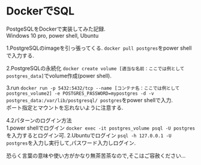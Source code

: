 # DockerでSQL
PostgeSQLをDockerで実装してみた記録.  
Windows 10 pro, power shell, Ubuntu

1.PostgreSQLのimageを引っ張ってくる.
`docker pull postgres`をpower shellで入力する.

2.PostgreSQLの永続化
`docker create volume [適当な名前：ここでは例としてpostgres_data]`でvolume作成(power shell).

3.run
`docker run -p 5432:5432/tcp --name [コンテナ名：ここでは例としてpostgres_volume2] -e POSTGRES_PASSWORD=mypostgres -d -v postgres_data:/var/lib/postgresql/ postgres`をpower shellで入力.  
ポート指定とマウントを忘れないように注意する.  

4.2パターンのログイン方法  
    1.power shellでログイン
    `docker exec -it postgres_volume psql -U postgres`を入力するとログイン可.
    2.Ubuntuでログイン
    `psql -h 127.0.0.1 -U postgres`を入力し実行して,パスワード入力しログイン.

恐らく言葉の意味や使い方がかなり無茶苦茶なので,そこはご容赦ください...
